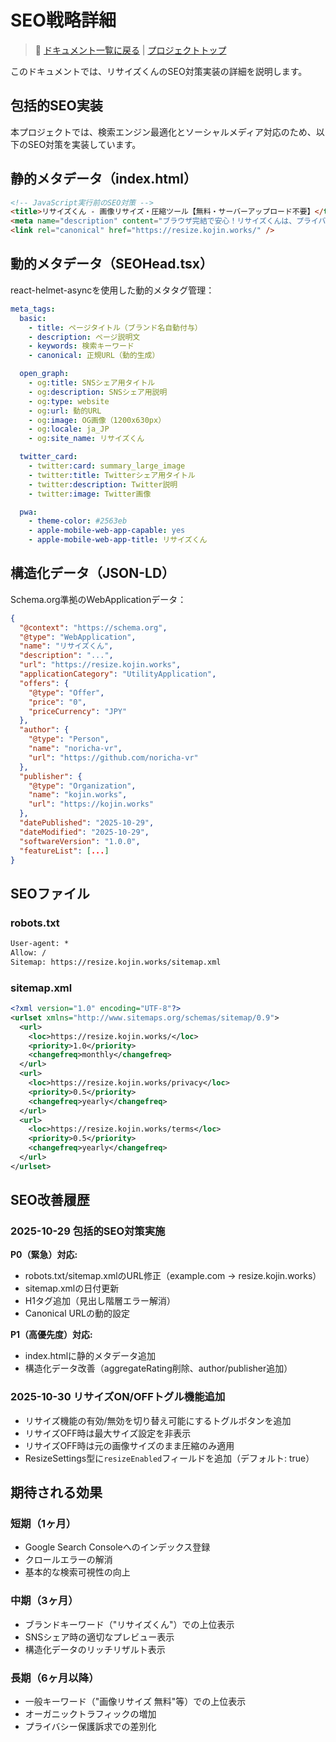 # SEO戦略詳細

> 📑 [ドキュメント一覧に戻る](../README.md) | [プロジェクトトップ](../../README.md)

このドキュメントでは、リサイズくんのSEO対策実装の詳細を説明します。

## 包括的SEO実装

本プロジェクトでは、検索エンジン最適化とソーシャルメディア対応のため、以下のSEO対策を実装しています。

## 静的メタデータ（index.html）

```html
<!-- JavaScript実行前のSEO対策 -->
<title>リサイズくん - 画像リサイズ・圧縮ツール【無料・サーバーアップロード不要】</title>
<meta name="description" content="ブラウザ完結で安心！リサイズくんは、プライバシー保護の無料画像リサイズ・圧縮ツール..." />
<link rel="canonical" href="https://resize.kojin.works/" />
```

## 動的メタデータ（SEOHead.tsx）

react-helmet-asyncを使用した動的メタタグ管理：

```yaml
meta_tags:
  basic:
    - title: ページタイトル（ブランド名自動付与）
    - description: ページ説明文
    - keywords: 検索キーワード
    - canonical: 正規URL（動的生成）

  open_graph:
    - og:title: SNSシェア用タイトル
    - og:description: SNSシェア用説明
    - og:type: website
    - og:url: 動的URL
    - og:image: OG画像（1200x630px）
    - og:locale: ja_JP
    - og:site_name: リサイズくん

  twitter_card:
    - twitter:card: summary_large_image
    - twitter:title: Twitterシェア用タイトル
    - twitter:description: Twitter説明
    - twitter:image: Twitter画像

  pwa:
    - theme-color: #2563eb
    - apple-mobile-web-app-capable: yes
    - apple-mobile-web-app-title: リサイズくん
```

## 構造化データ（JSON-LD）

Schema.org準拠のWebApplicationデータ：

```json
{
  "@context": "https://schema.org",
  "@type": "WebApplication",
  "name": "リサイズくん",
  "description": "...",
  "url": "https://resize.kojin.works",
  "applicationCategory": "UtilityApplication",
  "offers": {
    "@type": "Offer",
    "price": "0",
    "priceCurrency": "JPY"
  },
  "author": {
    "@type": "Person",
    "name": "noricha-vr",
    "url": "https://github.com/noricha-vr"
  },
  "publisher": {
    "@type": "Organization",
    "name": "kojin.works",
    "url": "https://kojin.works"
  },
  "datePublished": "2025-10-29",
  "dateModified": "2025-10-29",
  "softwareVersion": "1.0.0",
  "featureList": [...]
}
```

## SEOファイル

### robots.txt

```txt
User-agent: *
Allow: /
Sitemap: https://resize.kojin.works/sitemap.xml
```

### sitemap.xml

```xml
<?xml version="1.0" encoding="UTF-8"?>
<urlset xmlns="http://www.sitemaps.org/schemas/sitemap/0.9">
  <url>
    <loc>https://resize.kojin.works/</loc>
    <priority>1.0</priority>
    <changefreq>monthly</changefreq>
  </url>
  <url>
    <loc>https://resize.kojin.works/privacy</loc>
    <priority>0.5</priority>
    <changefreq>yearly</changefreq>
  </url>
  <url>
    <loc>https://resize.kojin.works/terms</loc>
    <priority>0.5</priority>
    <changefreq>yearly</changefreq>
  </url>
</urlset>
```

## SEO改善履歴

### 2025-10-29 包括的SEO対策実施

**P0（緊急）対応:**
- robots.txt/sitemap.xmlのURL修正（example.com → resize.kojin.works）
- sitemap.xmlの日付更新
- H1タグ追加（見出し階層エラー解消）
- Canonical URLの動的設定

**P1（高優先度）対応:**
- index.htmlに静的メタデータ追加
- 構造化データ改善（aggregateRating削除、author/publisher追加）

### 2025-10-30 リサイズON/OFFトグル機能追加

- リサイズ機能の有効/無効を切り替え可能にするトグルボタンを追加
- リサイズOFF時は最大サイズ設定を非表示
- リサイズOFF時は元の画像サイズのまま圧縮のみ適用
- ResizeSettings型に`resizeEnabled`フィールドを追加（デフォルト: true）

## 期待される効果

### 短期（1ヶ月）

- Google Search Consoleへのインデックス登録
- クロールエラーの解消
- 基本的な検索可視性の向上

### 中期（3ヶ月）

- ブランドキーワード（"リサイズくん"）での上位表示
- SNSシェア時の適切なプレビュー表示
- 構造化データのリッチリザルト表示

### 長期（6ヶ月以降）

- 一般キーワード（"画像リサイズ 無料"等）での上位表示
- オーガニックトラフィックの増加
- プライバシー保護訴求での差別化



